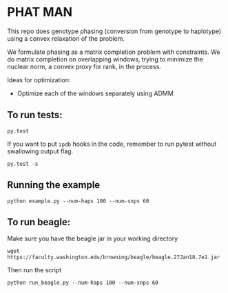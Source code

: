 # PHAT MAN

This repo does genotype phasing (conversion from genotype to haplotype) using a convex relaxation of the problem.

We formulate phasing as a matrix completion problem with constraints. We do matrix completion on overlapping windows, trying to minimize the nuclear norm, a convex proxy for rank, in the process.

Ideas for optimization:
- Optimize each of the windows separately using ADMM

## To run tests:

```
py.test
```

If you want to put `ipdb` hooks in the code, remember to run pytest without swallowing output flag.

```
py.test -s
```

## Running the example

```
python example.py --num-haps 100 --num-snps 60
```

## To run beagle:

Make sure you have the beagle jar in your working directory

```
wget https://faculty.washington.edu/browning/beagle/beagle.27Jan18.7e1.jar
```

Then run the script
```
python run_beagle.py --num-haps 100 --num-snps 60
```
